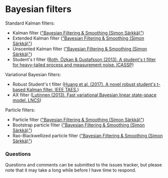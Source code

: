 # Bayesian filters

Standard Kalman filters:

- Kalman filter (["Bayesian Filtering & Smoothing (Simon Särkkä)"](https://www.cambridge.org/core/books/bayesian-filtering-and-smoothing/C372FB31C5D9A100F8476C1B23721A67))
- Extended Kalman filter (["Bayesian Filtering & Smoothing (Simon Särkkä)"](https://www.cambridge.org/core/books/bayesian-filtering-and-smoothing/C372FB31C5D9A100F8476C1B23721A67))
- Unscented Kalman filter (["Bayesian Filtering & Smoothing (Simon Särkkä)"](https://www.cambridge.org/core/books/bayesian-filtering-and-smoothing/C372FB31C5D9A100F8476C1B23721A67))
- Student's t filter ([Roth, Özkan & Gustafsson (2013). A student's t filter for heavy-tailed process and measurement noise. ICASSP](https://doi.org/10.1109/ICASSP.2013.6638770))

Variational Bayesian filters:

- Robust Student's t filter ([Huang et al. (2017). A novel robust student's t-based Kalman filter. IEEE TAES.](https://doi.org/10.1109/TAES.2017.2651684))
- AX filter ([Lutinnen (2013). Fast variational Bayesian linear state-space model. LNCS](https://doi.org/10.1007/978-3-642-40988-2_20))

Particle filters:

- Particle filter (["Bayesian Filtering & Smoothing (Simon Särkkä)"](https://www.cambridge.org/core/books/bayesian-filtering-and-smoothing/C372FB31C5D9A100F8476C1B23721A67))
- Bootstrap particle filter (["Bayesian Filtering & Smoothing (Simon Särkkä)"](https://www.cambridge.org/core/books/bayesian-filtering-and-smoothing/C372FB31C5D9A100F8476C1B23721A67))
- Rao-Blackwellized particle filter (["Bayesian Filtering & Smoothing (Simon Särkkä)"](https://www.cambridge.org/core/books/bayesian-filtering-and-smoothing/C372FB31C5D9A100F8476C1B23721A67))

### Questions

Questions and comments can be submitted to the issues tracker, but please note that it may take a long while before I have time to respond.